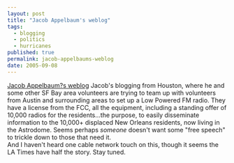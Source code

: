 ```yaml
---
layout: post
title: "Jacob Appelbaum's weblog"
tags:
  - blogging
  - politics
  - hurricanes
published: true
permalink: jacob-appelbaums-weblog
date: 2005-09-08
---
```


<a href="http://jacob.wordpress.com/">Jacob Appelbaum?s weblog</a>
Jacob's blogging from Houston, where he and some other SF Bay area volunteers are trying to team up with volunteers from Austin and surrounding areas to set up a Low Powered FM radio.  They have a license from the FCC, all the equipment, including a standing offer of 10,000 radios for the residents...the purpose, to easily disseminate information to the 10,000+ displaced New Orleans residents, now living in the Astrodome.  Seems perhaps <em>someone</em> doesn't want some "free speech" to trickle down to those that need it.  
And I haven't heard one cable network touch on this, though it seems the LA Times have half the story.  Stay tuned.
